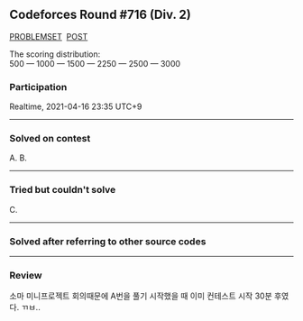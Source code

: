 ## Codeforces Round #716 (Div. 2)

[PROBLEMSET](https://codeforces.com/contest/1514)&nbsp;
[POST](https://codeforces.com/blog/entry/89771)&nbsp;

<p>
  
The scoring distribution:<br>
500 — 1000 — 1500 — 2250 — 2500 — 3000
</p>

### Participation

<p>Realtime, 2021-04-16 23:35 UTC+9</p>

---

### Solved on contest

<p>A. B.</p>

---

### Tried but couldn't solve

<p>C.</p>

---

### Solved after referring to other source codes

<p></p>

---

### Review

<p>소마 미니프로젝트 회의때문에 A번을 풀기 시작했을 때 이미 컨테스트 시작 30분 후였다. ㄲㅂ..</p>

<!-- <br>A.<br> -->
